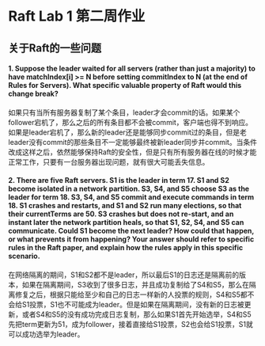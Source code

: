 # Raft Lab 1 第二周作业

## 关于Raft的一些问题

#### 1. Suppose the leader waited for all servers (rather than just a majority) to have matchIndex[i] >= N before setting commitIndex to N (at the end of Rules for Servers). What specific valuable property of Raft would this change break?

如果只有当所有服务器复制了某个条目，leader才会commit的话。如果某个follower宕机了，那么之后的所有条目都不会被commit，客户端也得不到响应。如果是leader宕机了，那么新的leader还是能够同步commit过的条目，但是老leader没有commit的那些条目不一定能够最终被新leader同步并commit。当条件改成这样之后，依然能够保持Raft的安全性，但是只有所有服务器在线的时候才能正常工作，只要有一台服务器出现问题，就有很大可能丢失信息。

#### 2. There are five Raft servers. S1 is the leader in term 17. S1 and S2 become isolated in a network partition. S3, S4, and S5 choose S3 as the leader for term 18. S3, S4, and S5 commit and execute commands in term 18. S1 crashes and restarts, and S1 and S2 run many elections, so that their currentTerms are 50. S3 crashes but does not re-start, and an instant later the network partition heals, so that S1, S2, S4, and S5 can communicate. Could S1 become the next leader? How could that happen, or what prevents it from happening? Your answer should refer to specific rules in the Raft paper, and explain how the rules apply in this specific scenario.

在网络隔离的期间，S1和S2都不是leader，所以最后S1的日志还是隔离前的版本，如果在隔离期间，S3收到了很多日志，并且成功复制给了S4和S5，那么在隔离修复之后，根据只能给至少和自己的日志一样新的人投票的规则，S4和S5都不会给S1投票，S1也不可能成为leader。但是如果在隔离期间，没有新的日志被更新，或者S4和S5的没有成功完成日志复制，那么如果S1首先开始选举，S4和S5先把term更新为51，成为follower，接着直接给S1投票，S2也会给S1投票，S1就可以成功选举为leader。

